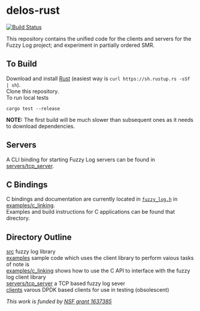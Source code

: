 # delos-rust

[![Build Status](https://travis-ci.com/ProjectDelos/delos-rust.svg?token=RaEyYb9eyzdWqhSpjYxi&branch=mahesh_look_at_this)](https://travis-ci.com/ProjectDelos/delos-rust)

This repository contains the unified code for the clients and servers for the
Fuzzy Log project; and experiment in partially ordered SMR.

## To Build
Download and install [Rust](https://www.rust-lang.org) (easiest way is `curl https://sh.rustup.rs -sSf | sh`).  
Clone this repository.  
To run local tests

    cargo test --release

**NOTE:** The first build will be much slower than subsequent ones
as it needs to download dependencies.

## Servers

A CLI binding for starting Fuzzy Log servers can be found in [servers/tcp_server](servers/tcp_server).

## C Bindings

C bindings and documentation are currently located in [`fuzzy_log.h`](examples/c_linking/fuzzy_log.h)
in [examples/c_linking](examples/c_linking).  
Examples and build instructions for C applications can be found that directory.

## Directory Outline
[src](src) fuzzy log library  
[examples](examples) sample code which uses the client library to perform vaious tasks of note is  
[examples/c_linking](examples/c_linking) shows how to use the C API to interface with the fuzzy log client library  
[servers/tcp_server](servers/tcp_server) a TCP based fuzzy log sever  
[clients](clients) varous DPDK based clients for use in testing (obsolescent)  

_This work is funded by [NSF grant 1637385](https://nsf.gov/awardsearch/showAward?AWD_ID=1637385)_
